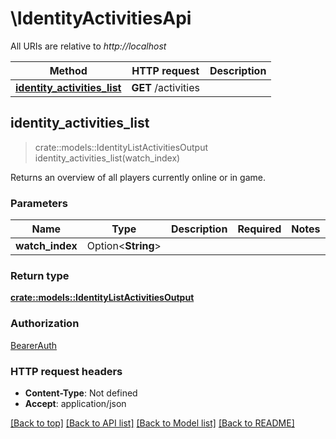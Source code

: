 # \IdentityActivitiesApi

All URIs are relative to *http://localhost*

Method | HTTP request | Description
------------- | ------------- | -------------
[**identity_activities_list**](IdentityActivitiesApi.md#identity_activities_list) | **GET** /activities | 



## identity_activities_list

> crate::models::IdentityListActivitiesOutput identity_activities_list(watch_index)


Returns an overview of all players currently online or in game.

### Parameters


Name | Type | Description  | Required | Notes
------------- | ------------- | ------------- | ------------- | -------------
**watch_index** | Option<**String**> |  |  |

### Return type

[**crate::models::IdentityListActivitiesOutput**](IdentityListActivitiesOutput.md)

### Authorization

[BearerAuth](../README.md#BearerAuth)

### HTTP request headers

- **Content-Type**: Not defined
- **Accept**: application/json

[[Back to top]](#) [[Back to API list]](../README.md#documentation-for-api-endpoints) [[Back to Model list]](../README.md#documentation-for-models) [[Back to README]](../README.md)

